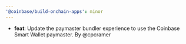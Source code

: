 ```yaml
---
'@coinbase/build-onchain-apps': minor
---
```


- **feat**: Update the paymaster bundler experience to use the Coinbase Smart Wallet paymaster. By @cpcramer